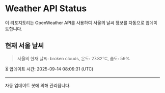 
# Weather API Status

이 리포지토리는 OpenWeather API를 사용하여 서울의 날씨 정보를 자동으로 업데이트합니다.

## 현재 서울 날씨
> 서울의 현재 날씨: broken clouds, 온도: 27.82°C, 습도: 59%

⏳ 업데이트 시간: 2025-09-14 08:09:31 (UTC)

---
자동 업데이트 봇에 의해 관리됩니다.
